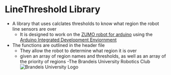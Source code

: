 LineThreshold Library
=============
+ A library that uses calclates thresholds to know what region the robot line sensors are over 
    + It is designed to work on the [ZUMO robot for arduino](https://www.pololu.com/product/2506) using the [Arduino Integrated Development Enviornment](https://www.arduino.cc/en/Main/Software)
+ The functions are outlined in the header file  
	+ They allow the robot to determine what region it is over
	+ given an array of region names and thresholds, 	as well as an array of the priority of regions
-The Brandeis University Robotics Club
![Brandeis University Logo](https://www.brandeis.edu/communications/creative/downloads/gotham-outlined.jpg)
